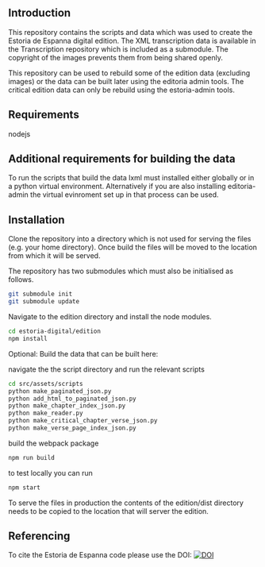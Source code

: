 Introduction
----
This repository contains the scripts and data which was used to create the Estoria de Espanna digital edition. The XML
transcription data is available in the Transcription repository which is included as a submodule. The copyright of the
images prevents them from being shared openly.

This repository can be used to rebuild some of the edition data (excluding images) or the data can be built later using
the editoria admin tools. The critical edition data can only be rebuild using the estoria-admin tools.


Requirements
----
nodejs


Additional requirements for building the data
----
To run the scripts that build the data lxml must installed either globally or in a python virtual environment.
Alternatively if you are also installing editoria-admin the virtual evinroment set up in that process can be used.

Installation
----

Clone the repository into a directory which is not used for serving the files (e.g. your home directory). Once build
the files will be moved to the location from which it will be served.

The repository has two submodules which must also be initialised as follows.

```bash
git submodule init
git submodule update
```

Navigate to the edition directory and install the node modules.
```bash
cd estoria-digital/edition
npm install
```

Optional: Build the data that can be built here:

navigate the the script directory and run the relevant scripts
```bash
cd src/assets/scripts
python make_paginated_json.py
python add_html_to_paginated_json.py
python make_chapter_index_json.py
python make_reader.py
python make_critical_chapter_verse_json.py
python make_verse_page_index_json.py
```

build the webpack package

```bash
npm run build
```

to test locally you can run

```bash
npm start
```

To serve the files in production the contents of the edition/dist directory needs to be copied to the location that
will server the edition.


Referencing
----
To cite the Estoria de Espanna code please use the DOI:
[![DOI](https://zenodo.org/badge/174379996.svg)](https://zenodo.org/badge/latestdoi/174379996)
